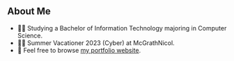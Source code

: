 ## About Me

* 👨‍🎓 Studying a Bachelor of Information Technology majoring in Computer Science.
* 👨‍💻 Summer Vacationer 2023 (Cyber) at McGrathNicol.
* 🚀 Feel free to browse [my portfolio website](http://ottohellwig.github.io).

